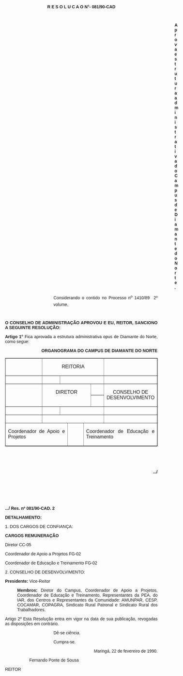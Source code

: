 <BODY>

<B><FONT FACE="Arial"><P ALIGN="CENTER">R E S O L U C A O N°- 081/90-CAD</P>
<P ALIGN="JUSTIFY"></P>
<P ALIGN="JUSTIFY">&nbsp;</P><DIR>
<DIR>
<DIR>
<DIR>
<DIR>
<DIR>
<DIR>
<DIR>
<DIR>
<DIR>
<DIR>
<DIR>
<DIR>
<DIR>

<P ALIGN="JUSTIFY">Aprova estrutura administrativa do Campus de Diamante do Norte.</P></DIR>
</DIR>
</DIR>
</DIR>
</DIR>
</DIR>
</DIR>
</DIR>
</DIR>
</DIR>

</B><P ALIGN="JUSTIFY">Considerando o contido no Processo n<SUP>o </SUP>1410/89  2º volume,</P>
<P ALIGN="JUSTIFY"></P>
<P ALIGN="JUSTIFY">&nbsp;</P></DIR>
</DIR>
</DIR>
</DIR>

<B><P ALIGN="JUSTIFY">O CONSELHO DE ADMIINISTRA&Ccedil;&Atilde;O  APROVOU E EU, REITOR, SANCIONO A SEGUINTE RESOLU&Ccedil;&Atilde;O:</P>
<P ALIGN="JUSTIFY">Artigo 1°</B>  Fica aprovada a estrutura administrativa opus de Diamante do Norte, como segue:</P>
<P ALIGN="JUSTIFY"></P><DIR>
<DIR>
<DIR>

<B><P ALIGN="JUSTIFY">ORGANOGRAMA DO CAMPUS DE DIAMANTE DO NORTE</P></DIR>
</DIR>
</DIR>
</B></FONT>
<TABLE BORDER CELLSPACING=1 CELLPADDING=4 WIDTH=598>
<TR><TD WIDTH="25%" VALIGN="TOP">&nbsp;</TD>
<TD WIDTH="42%" VALIGN="TOP" COLSPAN=5>
<FONT FACE="Arial"><P ALIGN="CENTER">REITORIA</FONT></TD>
<TD WIDTH="33%" VALIGN="TOP">&nbsp;</TD>
</TR>
<TR><TD WIDTH="25%" VALIGN="TOP">&nbsp;</TD>
<TD WIDTH="12%" VALIGN="TOP">&nbsp;</TD>
<TD WIDTH="30%" VALIGN="TOP" COLSPAN=4>&nbsp;</TD>
<TD WIDTH="33%" VALIGN="TOP">&nbsp;</TD>
</TR>
<TR><TD WIDTH="25%" VALIGN="TOP" ROWSPAN=2 HEIGHT=15><P></P></TD>
<TD WIDTH="33%" VALIGN="TOP" COLSPAN=4 ROWSPAN=2 HEIGHT=15>
<FONT FACE="Arial"><P ALIGN="CENTER">DIRETOR</FONT></TD>
<TD WIDTH="9%" VALIGN="TOP" HEIGHT=15><P></P></TD>
<TD WIDTH="33%" VALIGN="TOP" ROWSPAN=2 HEIGHT=15>
<FONT FACE="Arial"><P ALIGN="CENTER">CONSELHO DE DESENVOLVIMENTO</FONT></TD>
</TR>
<TR><TD WIDTH="9%" VALIGN="TOP" HEIGHT=15><P></P></TD>
</TR>
<TR><TD WIDTH="25%" VALIGN="TOP">&nbsp;</TD>
<TD WIDTH="12%" VALIGN="TOP">&nbsp;</TD>
<TD WIDTH="30%" VALIGN="TOP" COLSPAN=4>&nbsp;</TD>
<TD WIDTH="33%" VALIGN="TOP">&nbsp;</TD>
</TR>
<TR><TD WIDTH="25%" VALIGN="TOP">&nbsp;</TD>
<TD WIDTH="42%" VALIGN="TOP" COLSPAN=5>&nbsp;</TD>
<TD WIDTH="33%" VALIGN="TOP">&nbsp;</TD>
</TR>
<TR><TD WIDTH="42%" VALIGN="TOP" COLSPAN=3>
<FONT FACE="Arial"><P ALIGN="JUSTIFY">Coordenador de Apoio e Projetos</FONT></TD>
<TD WIDTH="11%" VALIGN="TOP">&nbsp;</TD>
<TD WIDTH="47%" VALIGN="TOP" COLSPAN=3>
<FONT FACE="Arial"><P ALIGN="JUSTIFY">Coordenador de Educa&ccedil;&atilde;o e Treinamento </FONT></TD>
</TR>
</TABLE>

<FONT FACE="Arial"><P ALIGN="JUSTIFY"></P>
<P ALIGN="JUSTIFY">&nbsp;</P>
<P ALIGN="JUSTIFY">&nbsp;</P>
<B><P ALIGN="RIGHT">.../</P>
</B><P ALIGN="JUSTIFY"></P>
<P ALIGN="JUSTIFY">&nbsp;</P>
<P ALIGN="JUSTIFY">&nbsp;</P>
<B><P ALIGN="JUSTIFY">&nbsp;</P>
<P ALIGN="JUSTIFY">.../ Res. nº 081/90-CAD.&#9;&#9;&#9;2</P>
<P ALIGN="JUSTIFY">DETALHAMENTO:</P>
</B><P ALIGN="JUSTIFY">1. DOS CARGOS DE CONFIAN&Ccedil;A:</P>
<B><P ALIGN="JUSTIFY">CARGOS&#9;REMUNERA&Ccedil;&Atilde;O</P>
</B><P ALIGN="JUSTIFY">Diretor &#9;CC-05 </P>
<P ALIGN="JUSTIFY">Coordenador de Apoio a Projetos &#9;FG-02 </P>
<P ALIGN="JUSTIFY">Coordenador de Educa&ccedil;&atilde;o e Treinamento&#9;FG-02</P>
<P ALIGN="JUSTIFY">2. CONSELHO DE DESENVOLVIMENTO:</P>
<B><P ALIGN="JUSTIFY">Presidente: </B>Vice-Reitor</P><DIR>

<B><P ALIGN="JUSTIFY">Membros: </B>Diretor do Campus, Coordenador de Apoio a Projetos, Coordenador de Educa&ccedil;&atilde;o e Treinamento, Representantes da PEA, do IAR, dos Centros e Representantes da Comunidade: AMUNPAR, CESP, COCAMAR, COPAGRA, Sindicato Rural Patronal e Sindicato Rural dos Trabalhadores.</P>
<P ALIGN="JUSTIFY"></P></DIR>

<P ALIGN="JUSTIFY">Artigo 2º  Esta Resolu&ccedil;&atilde;o entra em vigor na data de sua publica&ccedil;&atilde;o, revogadas as disposi&ccedil;&otilde;es em contr&aacute;rio.</P><DIR>
<DIR>
<DIR>
<DIR>

<P ALIGN="JUSTIFY">D&ecirc;-se ci&ecirc;ncia.</P>
<P ALIGN="JUSTIFY">Cumpra-se.</P>
<P ALIGN="JUSTIFY"></P>
<P ALIGN="RIGHT">Maring&aacute;, 22 de fevereiro de 1990.</P></DIR>
</DIR>

<P ALIGN="JUSTIFY">Fernando Ponte de Sousa</P></DIR>
</DIR>

<P>REITOR</P>
<P ALIGN="JUSTIFY"></P>
<P ALIGN="JUSTIFY">&nbsp;</P></FONT></BODY>
